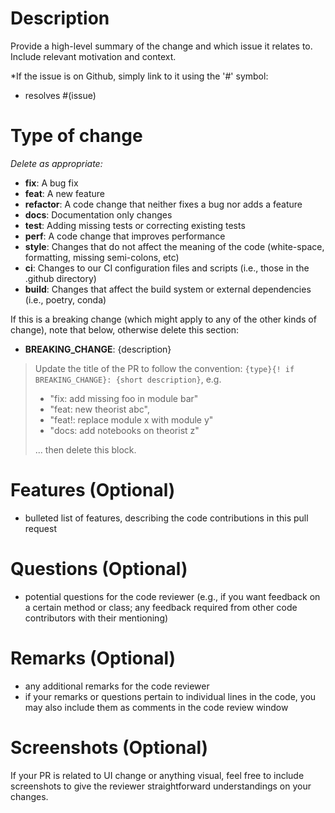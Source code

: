 # Description

Provide a high-level summary of the change and which issue it relates to. 
Include relevant motivation and context.

*If the issue is on Github, simply link to it using the '#' symbol:
- resolves #(issue)

# Type of change

*Delete as appropriate:*
- **fix**: A bug fix
- **feat**: A new feature
- **refactor**: A code change that neither fixes a bug nor adds a feature
- **docs**: Documentation only changes
- **test**: Adding missing tests or correcting existing tests
- **perf**: A code change that improves performance
- **style**: Changes that do not affect the meaning of the code (white-space, formatting, missing semi-colons, etc)
- **ci**: Changes to our CI configuration files and scripts (i.e., those in the .github directory)
- **build**: Changes that affect the build system or external dependencies (i.e., poetry, conda)

If this is a breaking change (which might apply to any of the other kinds of change), note that below, otherwise delete 
this section:
- **BREAKING_CHANGE**: {description}

> Update the title of the PR to follow the convention:
> `{type}{! if BREAKING_CHANGE}: {short description}`, e.g. 
> - "fix: add missing foo in module bar" 
> - "feat: new theorist abc",
> - "feat!: replace module x with module y"
> - "docs: add notebooks on theorist z" 
> 
> ... then delete this block.

# Features (Optional)
- bulleted list of features, describing the code contributions in this pull request

# Questions (Optional)
- potential questions for the code reviewer (e.g., if you want feedback on a certain method or class; any feedback required from other code contributors with their mentioning)

# Remarks (Optional)
- any additional remarks for the code reviewer
- if your remarks or questions pertain to individual lines in the code, you may also include them as comments in the code review window

# Screenshots (Optional)
If your PR is related to UI change or anything visual, feel free to include screenshots to give the reviewer straightforward understandings on your changes.
